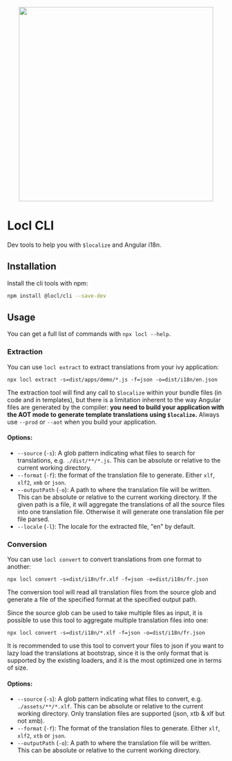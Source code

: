 <p align="center"><img src="https://raw.githubusercontent.com/loclapp/locl/master/apps/web/src/assets/img/locl-social.png" width="450"></p>

# Locl CLI

Dev tools to help you with `$localize` and Angular i18n.

## Installation

Install the cli tools with npm:

```sh
npm install @locl/cli --save-dev
```

## Usage

You can get a full list of commands with `npx locl --help`.

### Extraction

You can use `locl extract` to extract translations from your ivy application:

```
npx locl extract -s=dist/apps/demo/*.js -f=json -o=dist/i18n/en.json
```

The extraction tool will find any call to `$localize` within your bundle files (in code and in templates),
but there is a limitation inherent to the way Angular files are generated by the compiler:
**you need to build your application with the AOT mode to generate template translations using `$localize`.**
Always use `--prod` or `--aot` when you build your application.

#### Options:

- `--source` (`-s`): A glob pattern indicating what files to search for translations, e.g. `./dist/**/*.js`. This can be absolute or relative to the current working directory.
- `--format` (`-f`): the format of the translation file to generate. Either `xlf`, `xlf2`, `xmb` or `json`.
- `--outputPath` (`-o`): A path to where the translation file will be written. This can be absolute or relative to the current working directory. If the given path is a file, it will aggregate the translations of all the source files into one translation file. Otherwise it will generate one translation file per file parsed.
- `--locale` (`-l`): The locale for the extracted file, "en" by default.

### Conversion

You can use `locl convert` to convert translations from one format to another:

```
npx locl convert -s=dist/i18n/fr.xlf -f=json -o=dist/i18n/fr.json
```

The conversion tool will read all translation files from the source glob and generate a file of the specified format at the specified output path.

Since the source glob can be used to take multiple files as input, it is possible to use this tool to aggregate multiple translation files into one:

```
npx locl convert -s=dist/i18n/*.xlf -f=json -o=dist/i18n/fr.json
```

It is recommended to use this tool to convert your files to json if you want to lazy load the translations at bootstrap,
since it is the only format that is supported by the existing loaders, and it is the most optimized one in terms of size.

#### Options:

- `--source` (`-s`): A glob pattern indicating what files to convert, e.g. `./assets/**/*.xlf`. This can be absolute or relative to the current working directory. Only translation files are supported (json, xtb & xlf but not xmb).
- `--format` (`-f`): The format of the translation files to generate. Either `xlf`, `xlf2`, `xtb` or `json`.
- `--outputPath` (`-o`): A path to where the translation file will be written. This can be absolute or relative to the current working directory.
